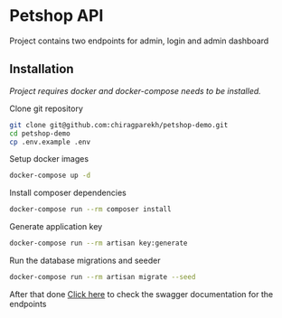 # Petshop API

Project contains two endpoints for admin, login and admin dashboard

## Installation

*Project requires docker and docker-compose needs to be installed.*

Clone git repository

```sh
git clone git@github.com:chiragparekh/petshop-demo.git
cd petshop-demo
cp .env.example .env
```

Setup docker images
```sh
docker-compose up -d 
```

Install composer dependencies
```sh
docker-compose run --rm composer install
```

Generate application key
```sh
docker-compose run --rm artisan key:generate
```

Run the database migrations and seeder

```sh
docker-compose run --rm artisan migrate --seed
```

After that done [Click here](http://localhost) to check the swagger documentation for the endpoints